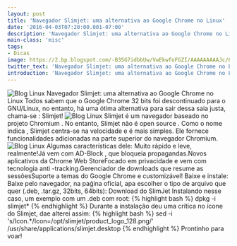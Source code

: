 ```yaml
---
layout: post
title: 'Navegador Slimjet: uma alternativa ao Google Chrome no Linux'
date: '2016-04-03T07:20:00.001-07:00'
description: 'Navegador Slimjet: uma alternativa ao Google Chrome no Linux'
main-class: 'misc'
tags:
- Dicas
image: https://2.bp.blogspot.com/-B35G7idbbUw/VwEkwfoFGZI/AAAAAAAAAJc/6zxQiS_amvMo74_MnJvBokodUJrnaVmEg/s72-c/slimjet-810x405.jpeg
twitter_text: 'Navegador Slimjet: uma alternativa ao Google Chrome no Linux'
introduction: 'Navegador Slimjet: uma alternativa ao Google Chrome no Linux'
---
```

![Blog Linux](https://2.bp.blogspot.com/-B35G7idbbUw/VwEkwfoFGZI/AAAAAAAAAJc/6zxQiS_amvMo74_MnJvBokodUJrnaVmEg/s640/slimjet-810x405.jpeg "Blog Linux")
Navegador Slimjet: uma alternativa ao Google Chrome no Linux
Todos sabem que o Google Chrome 32 bits foi descontinuado para o GNU/Linux, no entanto, há uma ótima alternativa para sair dessa saia justa, chama-se : Slimjet!
![Blog Linux](https://2.bp.blogspot.com/-bnefhpMSmxE/VwEmR42BzxI/AAAAAAAAAJw/CJ3bKFpRYDoBztGSLXa620JBGJuuvWrPw/s1600/product_logo_256.png "Blog Linux")
Slimjet é um navegador baseado no projeto Chromium . No entanto, Slimjet não é open source . Como o nome indica , Slimjet centra-se na velocidade e é mais simples. Ele fornece funcionalidades adicionadas na parte superior do navegador Chromium.
![Blog Linux](https://2.bp.blogspot.com/-ayEXkWnuNUg/VwEmBfNTtrI/AAAAAAAAAJs/KU36hFyd9vcJ34RzbJVzcR2Cx7HbkvNKQ/s640/slimjet.jpg "Blog Linux")
Algumas características dele:
Muito rápido e leve, realmente!Já vem com AD-Block , que bloqueia propagandas.Novos aplicativos da Chrome Web StoreFocado em privacidade e vem com tecnologia anti -tracking.Gerenciador de downloads que resume as sessõesSuporte a temas do Google Chrome e customizável! 
Baixe e instale:
Baixe pelo navegador, na paǵina oficial, apa escolher o tipo de arquivo que quer (.deb, .tar.gz, 32bits, 64bits):
Download do SlimJet
Instalando nesse caso, um exemplo com um .deb com root:
{% highlight bash %}
dpkg -i slimjet*
{% endhighlight %}
Durante a instalação deu uma crítica no ícone do Slimjet, dae alterei assim:
{% highlight bash %}
sed -i 's/Icon.*/Icon\=\/opt\/slimjet\/product_logo_128.png/' /usr/share/applications/slimjet.desktop
{% endhighlight %}
Prontinho para voar!
